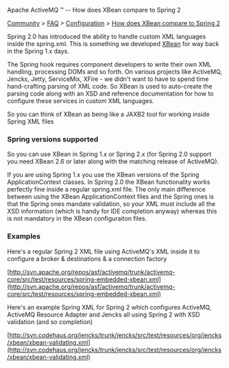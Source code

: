 Apache ActiveMQ ™ -- How does XBean compare to Spring 2 

[Community](community.html) > [FAQ](faq.html) > [Configuration](configuration.html) > [How does XBean compare to Spring 2](how-does-xbean-compare-to-spring-2.html)


Spring 2.0 has introduced the ability to handle custom XML languages inside the spring.xml. This is something we developed [XBean](http://geronimo.apache.org/xbean/) for way back in the Spring 1.x days.

The Spring hook requires component developers to write their own XML handling, processing DOMs and so forth. On various projects like ActiveMQ, Jencks, Jetty, ServiceMix, XFire - we didn't want to have to spend time hand-crafting parsing of XML code. So XBean is used to auto-create the parsing code along with an XSD and reference documentation for how to configure these services in custom XML languages.

So you can think of XBean as being like a JAXB2 tool for working inside Spring XML files

### Spring versions supported

So you can use XBean in Spring 1.x or Spring 2.x (for Spring 2.0 support you need XBean 2.6 or later along with the matching release of ActiveMQ).

If you are using Spring 1.x you use the XBean versions of the Spring ApplicationContext classes. In Spring 2.0 the XBean functionality works perfectly fine inside a regular spring.xml file. The only main difference between using the XBean ApplicationContext files and the Spring ones is that the Spring ones mandate validation, so your XML must include all the XSD information (which is handy for IDE completion anyway) whereas this is not mandatory in the XBean configuraiton files.

### Examples

Here's a regular Spring 2 XML file using ActiveMQ's XML inside it to configure a broker & destinations & a connection factory

[http://svn.apache.org/repos/asf/activemq/trunk/activemq-core/src/test/resources/spring-embedded-xbean.xml](http://svn.apache.org/repos/asf/activemq/trunk/activemq-core/src/test/resources/spring-embedded-xbean.xml)

Here's an example Spring XML for Spring 2 which configures ActiveMQ, ActiveMQ Resource Adapter and Jencks all using Spring 2 with XSD validation (and so completion)

[http://svn.codehaus.org/jencks/trunk/jencks/src/test/resources/org/jencks/xbean/xbean-validating.xml](http://svn.codehaus.org/jencks/trunk/jencks/src/test/resources/org/jencks/xbean/xbean-validating.xml)

